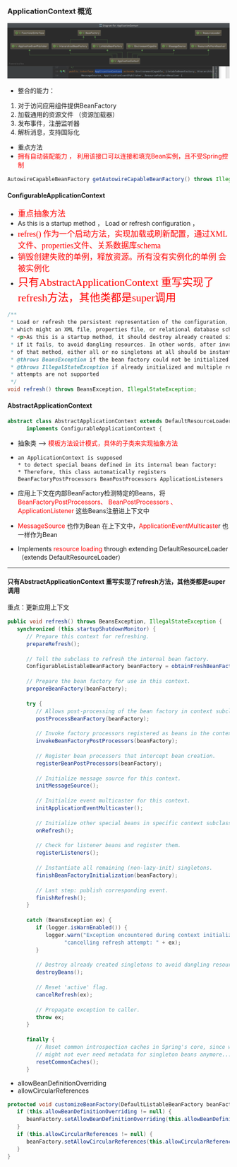 ### ApplicationContext 概览

![](img\ApplicationContext.png)

- 整合的能力：

1. 对于访问应用组件提供BeanFactory
2. 加载通用的资源文件 （资源加载器）
3. 发布事件，注册监听器
4. 解析消息，支持国际化

- 重点方法
- <font color="red">拥有自动装配能力 ， 利用该接口可以连接和填充Bean实例，且不受Spring控制 </font>

```java
AutowireCapableBeanFactory getAutowireCapableBeanFactory() throws IllegalStateException;
```



#### ConfigurableApplicationContext

- <font color="red" size=4 face="Comic Sans MS">重点抽象方法 </font>
- As this is a startup method ， Load or refresh  configuration  ， 
- <font color="red" size=4 face="Comic Sans MS">refres() 作为一个启动方法，实现加载或刷新配置，通过XML文件、properties文件、关系数据库schema</font>
- <font color="red" size=4 face="Comic Sans MS">销毁创建失败的单例，释放资源。所有没有实例化的单例 会被实例化</font>
- <font color="red" size=5 face="Comic Sans MS">只有AbstractApplicationContext 重写实现了refresh方法，其他类都是super调用</font>

```java
/**
 * Load or refresh the persistent representation of the configuration,
 * which might an XML file, properties file, or relational database schema.
 * <p>As this is a startup method, it should destroy already created singletons
 * if it fails, to avoid dangling resources. In other words, after invocation
 * of that method, either all or no singletons at all should be instantiated.
 * @throws BeansException if the bean factory could not be initialized
 * @throws IllegalStateException if already initialized and multiple refresh
 * attempts are not supported
 */
void refresh() throws BeansException, IllegalStateException;
```



#### AbstractApplicationContext

```java
abstract class AbstractApplicationContext extends DefaultResourceLoader
      implements ConfigurableApplicationContext {
```

- 抽象类 --> <font color="red">模板方法设计模式，具体的子类来实现抽象方法</font>

- ```
  an ApplicationContext is supposed
  * to detect special beans defined in its internal bean factory:
  * Therefore, this class automatically registers BeanFactoryPostProcessors BeanPostProcessors ApplicationListeners
  ```

- 应用上下文在内部BeanFactory检测特定的Beans，将 <font color="red">BeanFactoryPostProcessors、 BeanPostProcessors 、ApplicationListener</font> 这些Beans注册进上下文中

- <font color="red">MessageSource</font> 也作为Bean 在上下文中，<font color="red">ApplicationEventMulticaste</font>r 也一样作为Bean

- Implements <font color="red">resource loading</font> through extending DefaultResourceLoader  （extends DefaultResourceLoader）
  

---

#### 只有AbstractApplicationContext 重写实现了refresh方法，其他类都是super调用

重点：更新应用上下文

```java
public void refresh() throws BeansException, IllegalStateException {
   synchronized (this.startupShutdownMonitor) {
      // Prepare this context for refreshing.
      prepareRefresh();

      // Tell the subclass to refresh the internal bean factory.
      ConfigurableListableBeanFactory beanFactory = obtainFreshBeanFactory();

      // Prepare the bean factory for use in this context.
      prepareBeanFactory(beanFactory);

      try {
         // Allows post-processing of the bean factory in context subclasses.
         postProcessBeanFactory(beanFactory);

         // Invoke factory processors registered as beans in the context.
         invokeBeanFactoryPostProcessors(beanFactory);

         // Register bean processors that intercept bean creation.
         registerBeanPostProcessors(beanFactory);

         // Initialize message source for this context.
         initMessageSource();

         // Initialize event multicaster for this context.
         initApplicationEventMulticaster();

         // Initialize other special beans in specific context subclasses.
         onRefresh();

         // Check for listener beans and register them.
         registerListeners();

         // Instantiate all remaining (non-lazy-init) singletons.
         finishBeanFactoryInitialization(beanFactory);

         // Last step: publish corresponding event.
         finishRefresh();
      }

      catch (BeansException ex) {
         if (logger.isWarnEnabled()) {
            logger.warn("Exception encountered during context initialization - " +
                  "cancelling refresh attempt: " + ex);
         }

         // Destroy already created singletons to avoid dangling resources.
         destroyBeans();

         // Reset 'active' flag.
         cancelRefresh(ex);

         // Propagate exception to caller.
         throw ex;
      }

      finally {
         // Reset common introspection caches in Spring's core, since we
         // might not ever need metadata for singleton beans anymore...
         resetCommonCaches();
      }
```



- allowBeanDefinitionOverriding
- allowCircularReferences

```java
protected void customizeBeanFactory(DefaultListableBeanFactory beanFactory) {
   if (this.allowBeanDefinitionOverriding != null) {
      beanFactory.setAllowBeanDefinitionOverriding(this.allowBeanDefinitionOverriding);
   }
   if (this.allowCircularReferences != null) {
      beanFactory.setAllowCircularReferences(this.allowCircularReferences);
   }
}
```

















